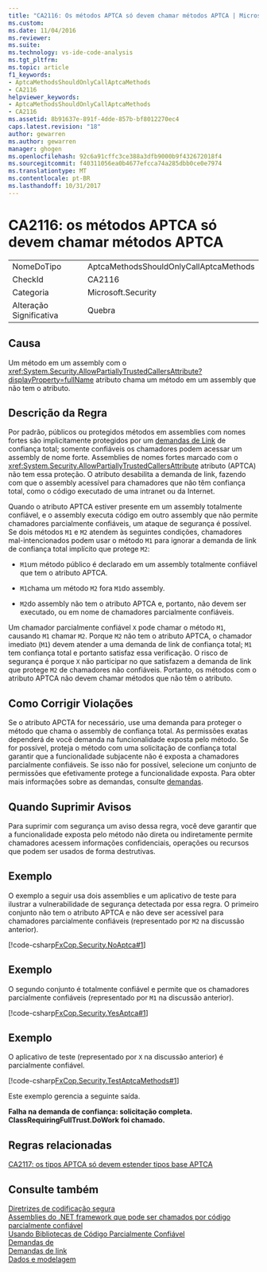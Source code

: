 ```yaml
---
title: "CA2116: Os métodos APTCA só devem chamar métodos APTCA | Microsoft Docs"
ms.custom: 
ms.date: 11/04/2016
ms.reviewer: 
ms.suite: 
ms.technology: vs-ide-code-analysis
ms.tgt_pltfrm: 
ms.topic: article
f1_keywords:
- AptcaMethodsShouldOnlyCallAptcaMethods
- CA2116
helpviewer_keywords:
- AptcaMethodsShouldOnlyCallAptcaMethods
- CA2116
ms.assetid: 8b91637e-891f-4dde-857b-bf8012270ec4
caps.latest.revision: "18"
author: gewarren
ms.author: gewarren
manager: ghogen
ms.openlocfilehash: 92c6a91cffc3ce388a3dfb9000b9f432672018f4
ms.sourcegitcommit: f40311056ea0b4677efcca74a285dbb0ce0e7974
ms.translationtype: MT
ms.contentlocale: pt-BR
ms.lasthandoff: 10/31/2017
---
```

# <a name="ca2116-aptca-methods-should-only-call-aptca-methods"></a>CA2116: os métodos APTCA só devem chamar métodos APTCA
|||  
|-|-|  
|NomeDoTipo|AptcaMethodsShouldOnlyCallAptcaMethods|  
|CheckId|CA2116|  
|Categoria|Microsoft.Security|  
|Alteração Significativa|Quebra|  
  
## <a name="cause"></a>Causa  
 Um método em um assembly com o <xref:System.Security.AllowPartiallyTrustedCallersAttribute?displayProperty=fullName> atributo chama um método em um assembly que não tem o atributo.  
  
## <a name="rule-description"></a>Descrição da Regra  
 Por padrão, públicos ou protegidos métodos em assemblies com nomes fortes são implicitamente protegidos por um [demandas de Link](/dotnet/framework/misc/link-demands) de confiança total; somente confiáveis os chamadores podem acessar um assembly de nome forte. Assemblies de nomes fortes marcado com o <xref:System.Security.AllowPartiallyTrustedCallersAttribute> atributo (APTCA) não tem essa proteção. O atributo desabilita a demanda de link, fazendo com que o assembly acessível para chamadores que não têm confiança total, como o código executado de uma intranet ou da Internet.  
  
 Quando o atributo APTCA estiver presente em um assembly totalmente confiável, e o assembly executa código em outro assembly que não permite chamadores parcialmente confiáveis, um ataque de segurança é possível. Se dois métodos `M1` e `M2` atendem às seguintes condições, chamadores mal-intencionados podem usar o método `M1` para ignorar a demanda de link de confiança total implícito que protege `M2`:  
  
-   `M1`um método público é declarado em um assembly totalmente confiável que tem o atributo APTCA.  
  
-   `M1`chama um método `M2` fora `M1`do assembly.  
  
-   `M2`do assembly não tem o atributo APTCA e, portanto, não devem ser executado, ou em nome de chamadores parcialmente confiáveis.  
  
 Um chamador parcialmente confiável `X` pode chamar o método `M1`, causando `M1` chamar `M2`. Porque `M2` não tem o atributo APTCA, o chamador imediato (`M1`) devem atender a uma demanda de link de confiança total; `M1` tem confiança total e portanto satisfaz essa verificação. O risco de segurança é porque `X` não participar no que satisfazem a demanda de link que protege `M2` de chamadores não confiáveis. Portanto, os métodos com o atributo APTCA não devem chamar métodos que não têm o atributo.  
  
## <a name="how-to-fix-violations"></a>Como Corrigir Violações  
 Se o atributo APCTA for necessário, use uma demanda para proteger o método que chama o assembly de confiança total. As permissões exatas dependerá de você demanda na funcionalidade exposta pelo método. Se for possível, proteja o método com uma solicitação de confiança total garantir que a funcionalidade subjacente não é exposta a chamadores parcialmente confiáveis. Se isso não for possível, selecione um conjunto de permissões que efetivamente protege a funcionalidade exposta. Para obter mais informações sobre as demandas, consulte [demandas](http://msdn.microsoft.com/en-us/e5283e28-2366-4519-b27d-ef5c1ddc1f48).  
  
## <a name="when-to-suppress-warnings"></a>Quando Suprimir Avisos  
 Para suprimir com segurança um aviso dessa regra, você deve garantir que a funcionalidade exposta pelo método não direta ou indiretamente permite chamadores acessem informações confidenciais, operações ou recursos que podem ser usados de forma destrutivas.  
  
## <a name="example"></a>Exemplo  
 O exemplo a seguir usa dois assemblies e um aplicativo de teste para ilustrar a vulnerabilidade de segurança detectada por essa regra. O primeiro conjunto não tem o atributo APTCA e não deve ser acessível para chamadores parcialmente confiáveis (representado por `M2` na discussão anterior).  
  
 [!code-csharp[FxCop.Security.NoAptca#1](../code-quality/codesnippet/CSharp/ca2116-aptca-methods-should-only-call-aptca-methods_1.cs)]  
  
## <a name="example"></a>Exemplo  
 O segundo conjunto é totalmente confiável e permite que os chamadores parcialmente confiáveis (representado por `M1` na discussão anterior).  
  
 [!code-csharp[FxCop.Security.YesAptca#1](../code-quality/codesnippet/CSharp/ca2116-aptca-methods-should-only-call-aptca-methods_2.cs)]  
  
## <a name="example"></a>Exemplo  
 O aplicativo de teste (representado por `X` na discussão anterior) é parcialmente confiável.  
  
 [!code-csharp[FxCop.Security.TestAptcaMethods#1](../code-quality/codesnippet/CSharp/ca2116-aptca-methods-should-only-call-aptca-methods_3.cs)]  
  
 Este exemplo gerencia a seguinte saída.  
  
 **Falha na demanda de confiança: solicitação completa.**  
**ClassRequiringFullTrust.DoWork foi chamado.**   
## <a name="related-rules"></a>Regras relacionadas  
 [CA2117: os tipos APTCA só devem estender tipos base APTCA](../code-quality/ca2117-aptca-types-should-only-extend-aptca-base-types.md)  
  
## <a name="see-also"></a>Consulte também  
 [Diretrizes de codificação segura](/dotnet/standard/security/secure-coding-guidelines)   
 [Assemblies do .NET framework que pode ser chamados por código parcialmente confiável](http://msdn.microsoft.com/en-us/a417fcd4-d3ca-4884-a308-3a1a080eac8d)   
 [Usando Bibliotecas de Código Parcialmente Confiável](/dotnet/framework/misc/using-libraries-from-partially-trusted-code)   
 [Demandas de](http://msdn.microsoft.com/en-us/e5283e28-2366-4519-b27d-ef5c1ddc1f48)   
 [Demandas de link](/dotnet/framework/misc/link-demands)   
 [Dados e modelagem](/dotnet/framework/data/index)